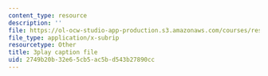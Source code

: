 ```yaml
---
content_type: resource
description: ''
file: https://ol-ocw-studio-app-production.s3.amazonaws.com/courses/res-18-009-learn-differential-equations-up-close-with-gilbert-strang-and-cleve-moler-fall-2015/2749b20b32e65cb5ac5bd543b27890cc_o93axeQJqJ8.vtt
file_type: application/x-subrip
resourcetype: Other
title: 3play caption file
uid: 2749b20b-32e6-5cb5-ac5b-d543b27890cc
---
```

